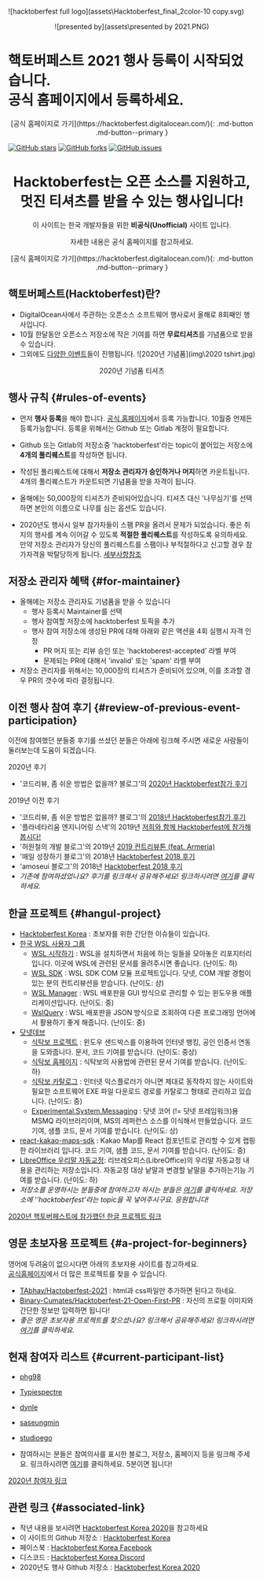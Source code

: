 <!-- ![hacktoberfest 2021 coming soon](assets\coming soon.png) -->
![hacktoberfest full logo](assets\Hacktoberfest_final_2color-10 copy.svg)
<center>
   ![presented by](assets\presented by 2021.PNG)
</center>
<h1>
      핵토버페스트 2021 행사 등록이 시작되었습니다.<br>
      공식 홈페이지에서 등록하세요.<br>
</h1>
<center>
      [공식 홈페이지로 가기](https://hacktoberfest.digitalocean.com/){: .md-button .md-button--primary }
</center>
      
      
[![GitHub stars](https://img.shields.io/github/stars/phg98/hacktoberfestkorea)](https://github.com/phg98/hacktoberfestkorea/stargazers)
[![GitHub forks](https://img.shields.io/github/forks/phg98/hacktoberfestkorea)](https://github.com/phg98/hacktoberfestkorea/network)
[![GitHub issues](https://img.shields.io/github/issues/phg98/hacktoberfestkorea)](https://github.com/phg98/hacktoberfestkorea/issues)

<!-- ## 공지 사항 {#notice}
- 아직 세부내용이 공식발표되지 않았습니다.
-->
      
<center>
   <h1> Hacktoberfest는 오픈 소스를 지원하고, <br/> 멋진 티셔츠를 받을 수 있는 행사입니다! </h1>
   <p> 이 사이트는 한국 개발자들을 위한 <b>비공식(Unofficial)</b> 사이트 입니다. </p>
   <p> 자세한 내용은 공식 홈페이지를 참고하세요.</p>
   [공식 홈페이지로 가기](https://hacktoberfest.digitalocean.com/){: .md-button .md-button--primary }
</center>

<!-- <style>.embed-container { position: relative; padding-bottom: 56.25%; height: 0; overflow: hidden; max-width: 100%; height: auto; } .embed-container iframe, .embed-container object, .embed-container embed { position: absolute; top: 0; left: 0; width: 100%; height: 100%; }</style><div class='embed-container'><iframe src='https://www.youtube.com/embed/b_0rjUNK5zY' frameborder='0' allowfullscreen></iframe></div>
<p>(한글자막 제공 : 이소울님)</p>  -->

## 핵토버페스트(Hacktoberfest)란?
- DigitalOcean사에서 주관하는 오픈소스 소프트웨어 행사로서 올해로 8회째인 행사입니다.
- 10월 한달동안 오픈소스 저장소에 작은 기여를 하면 **무료티셔츠**를 기념품으로 받을 수 있습니다.
- 그외에도 [다양한 이벤트](https://hacktoberfest-swag.com/)들이 진행됩니다.
![2020년 기념품](img\2020 tshirt.jpg)
<center>2020년 기념품 티셔츠</center>

## 행사 규칙 {#rules-of-events}

- 먼저 **행사 등록**을 해야 합니다. [공식 홈페이지](https://hacktoberfest.digitalocean.com/)에서 등록 가능합니다. 10월중 언제든 등록가능합니다. 등록을 위해서는 Github 또는 Gitlab 계정이 필요합니다.

- Github 또는 Gitlab의 저장소중 'hacktoberfest'라는 topic이 붙어있는 저장소에 **4개의 풀리퀘스트**를 작성하면 됩니다. 

- 작성된 풀리퀘스트에 대해서 **저장소 관리자가 승인하거나 머지**하면 카운트됩니다. 4개의 풀리퀘스트가 카운트되면 기념품을 받을 자격이 됩니다.

- 올해에는 50,000장의 티셔츠가 준비되어있습니다. 티셔츠 대신 '나무심기'를 선택하면 본인의 이름으로 나무를 심는 옵션도 있습니다.

- 2020년도 행사시 일부 참가자들이 스팸 PR을 올려서 문제가 되었습니다. 좋은 취지의 행사를 계속 이어갈 수 있도록 **적절한 풀리퀘스트**를 작성하도록 유의하세요. 만약 저장소 관리자가 당신의 풀리퀘스트를 스팸이나 부적절하다고 신고할 경우 참가자격을 박탈당하게 됩니다. [세부사항참조](https://hacktoberfest.digitalocean.com/resources/qualitystandards)

## 저장소 관리자 혜택 {#for-maintainer}
- 올해에는 저장소 관리자도 기념품을 받을 수 있습니다
    - 행사 등록시 Maintainer를 선택
    - 행사 참여할 저장소에 hacktoberfest 토픽을 추가
    - 행사 참여 저장소에 생성된 PR에 대해 아래와 같은 액션을 4회 실행시 자격 인정
        - PR 머지 또는 리뷰 승인 또는 'hacktoberest-accepted' 라벨 부여
        - 문제되는 PR에 대해서 'invalid' 또는 'spam' 라벨 부여
- 저장소 관리자를 위해서는 10,000장의 티셔츠가 준비되어 있으며, 이를 초과할 경우 PR의 갯수에 따라 결정됩니다.

## 이전 행사 참여 후기 {#review-of-previous-event-participation}
이전에 참여했던 분들중 후기를 쓰셨던 분들은 아래에 링크해 주시면 새로운 사람들이 둘러보는데 도움이 되겠습니다.

2020년 후기

- '코드리뷰, 좀 쉬운 방법은 없을까? 블로그'의 [2020년 Hacktoberfest참가 후기](https://blog.naver.com/phg98/222126175319)

2019년 이전 후기 

- '코드리뷰, 좀 쉬운 방법은 없을까? 블로그'의 [2018년 Hacktoberfest참가 후기](https://blog.naver.com/phg98/221374231575)
- '플라네타리움 엔지니어링 스낵'의 2019년 [저희와 함께 Hacktoberfest에 참가해봅시다!](https://snack.planetarium.dev/kor/2019/09/hacktoberfest/)
- '허원철의 개발 블로그'의 2019년 [2019 컨트리뷰톤 (feat. Armeria)](https://heowc.dev/2019/11/04/2019-contributon-feat-armeria/)
- '매일 성장하기 블로그'의 2018년 [Hacktoberfest 2018 후기](https://edykim.com/ko/post/hacktoberfest-2018/)
- 'amoseui 블로그'의 2018년 [Hacktoberfest 2018 후기](https://blog.amoseui.com/posts/hacktoberfest-2018)
- _기존에 참여하셨었나요? 후기를 링크해서 공유해주세요! 링크하시려면 [여기](https://github.com/phg98/hacktoberfestkorea/edit/master/docs/index.md)를 클릭하세요._

## 한글 프로젝트 {#hangul-project}

- [Hacktoberfest Korea](https://github.com/phg98/hacktoberfestkorea) : 초보자를 위한 간단한 이슈들이 있습니다.
- [한국 WSL 사용자 그룹](https://www.wslhub.com/)
    - [WSL 시작하기](https://github.com/wslhub/wsl-firststep) : WSL을 설치하면서 처음에 하는 일들을 모아놓은 리포지터리입니다. 이곳에 WSL에 관련된 문서를 올려주시면 좋습니다. (난이도: 하)
    - [WSL SDK](https://github.com/wslhub/wsl-sdk-com) : WSL SDK COM 모듈 프로젝트입니다. 닷넷, COM 개발 경험이 있는 분의 컨트리뷰션을 받습니다. (난이도: 상)
    - [WSL Manager](https://github.com/wslhub/WslManager) : WSL 배포판을 GUI 방식으로 관리할 수 있는 윈도우용 애플리케이션입니다. (난이도: 중)
    - [WslQuery](https://github.com/wslhub/WslQuery) : WSL 배포판을 JSON 방식으로 조회하여 다른 프로그래밍 언어에서 활용하기 좋게 해줍니다. (난이도: 중)
- [닷넷데브](https://forum.dotnetdev.kr)
    - [식탁보 프로젝트](https://github.com/yourtablecloth/TableCloth) : 윈도우 샌드박스를 이용하여 인터넷 뱅킹, 공인 인증서 연동을 도와줍니다. 문서, 코드 기여를 받습니다. (난이도: 중상)
    - [식탁보 홈페이지](https://github.com/yourtablecloth/yourtablecloth.github.io) : 식탁보의 사용법에 관련된 문서 기여를 받습니다. (난이도: 하)
    - [식탁보 카탈로그](https://github.com/yourtablecloth/TableClothCatalog) : 인터넷 익스플로러가 아니면 제대로 동작하지 않는 사이트와 필요한 소프트웨어 EXE 파일 다운로드 경로를 카탈로그 형태로 관리하고 있습니다. (난이도: 중)
    - [Experimental.System.Messaging](https://github.com/dotnetdev-kr/Experimental.System.Messaging) : 닷넷 코어 (!= 닷넷 프레임워크)용 MSMQ 라이브러리이며, MS의 레퍼런스 소스를 이식해서 만들었습니다. 코드 기여, 샘플 코드, 문서 기여를 받습니다. (난이도: 상)
- [react-kakao-maps-sdk](https://github.com/JaeSeoKim/react-kakao-maps-sdk) : Kakao Map를 React 컴포넌트로 관리할 수 있게 랩핑한 라이브러리 입니다. 코드 기여, 샘플 코드, 문서 기여를 받습니다. (난이도: 중)
- [LibreOffice 우리말 자동교정](https://github.com/libreoffice-kr/autocorr_kr): 리브레오피스(LibreOffice)의 우리말 자동교정 내용을 관리하는 저장소입니다. 자동교정 대상 낱말과 변경할 낱말을 추가하는기능 기여를 받습니다.  (난이도: 하)
- _저장소를 운영하시는 분들중에 참여하고자 하시는 분들은 [여기](https://github.com/phg98/hacktoberfestkorea/edit/master/docs/index.md)를 클릭하세요. 저장소에 ''hacktoberfest'라는 topic을 꼭 넣어주시구요. 응원합니다!_
<!-- 가능하면 한글로 된 이슈에는 "핵토버페스트"라는 한글 라벨도 붙여주시면 찾기 좋을것 같습니다. -->
<!-- 저장소 운영하시는 분들은 다들 잘 아실테니까 설명 필요없을것 같은데, 혹시 초보자인데 등록하시려면 아래 내용대로만 하면 됩니다. -->
<!-- 기존 내용중 한 줄 복사하여 마지막줄에 붙여넣기 하신후 내용을 본인것에 맞게 수정해 주세요 -->
<!-- 수정이 끝나면 제일 아래에 Propose changes라는 녹색 버튼을 꾹 누르세요! -->
<!-- 수정하신 후에는 아래에 Propose changes라는 녹색 버튼을 꾹 누르세요! -->
<!-- 그럼 뭔가 복잡한 화면이 나오는데 또 다시 'Create Pull Request'라는 녹색 버튼을 꾹 누르세요! -->
<!-- 그럼 더 복잡한 화면이 나오는데.. 또 다시 'Create Pull Request'라는 녹색 버튼을 꾹 누르세요! -->
<!-- 그럼 뭔가 더 해야할 것 같은 화면이 나오는데, 안해도 됩니다. 사이트관리자가 승인하면 게시되구요, 링크가 깨진다던지 문제가 있다면 연락이 옵니다. -->

[2020년 핵토버페스트에 참가했던 한글 프로젝트 링크](https://phg98.github.io/hacktoberfestkorea2020/#hangul-project)

## 영문 초보자용 프로젝트 {#a-project-for-beginners}

영어에 두려움이 없으시다면 아래의 초보자용 사이트를 참고하세요.  
[공식홈페이지](https://hacktoberfest.digitalocean.com/)에서 더 많은 프로젝트를 찾을 수 있습니다.

- [TAbhay/Hactoberfest-2021](https://github.com/TAbhay/Hactoberfest-2021) : html과 css파일만 추가하면 된다고 하네요.
- [Binary-Cumates/Hacktoberfest-21-Open-First-PR](https://github.com/Binary-Cumates/Hacktoberfest-21-Open-First-PR) : 자신의 프로필 이미지와 간단한 정보만 입력하면 됩니다!
- _좋은 영문 초보자용 프로젝트를 찾으셨나요? 링크해서 공유해주세요! 링크하시려면 [여기](https://github.com/phg98/hacktoberfestkorea/edit/master/docs/index.md)를 클릭하세요._
<!-- 기존 내용중 한 줄 복사하여 마지막줄에 붙여넣기 하신후 내용을 본인것에 맞게 수정해 주세요 -->
<!-- 수정이 끝나면 제일 아래에 Propose changes라는 녹색 버튼을 꾹 누르세요! -->
<!-- 수정하신 후에는 아래에 Propose changes라는 녹색 버튼을 꾹 누르세요! -->
<!-- 그럼 뭔가 복잡한 화면이 나오는데 또 다시 'Create Pull Request'라는 녹색 버튼을 꾹 누르세요! -->
<!-- 그럼 더 복잡한 화면이 나오는데.. 또 다시 'Create Pull Request'라는 녹색 버튼을 꾹 누르세요! -->
<!-- 그럼 뭔가 더 해야할 것 같은 화면이 나오는데, 안해도 됩니다. 사이트관리자가 승인하면 게시되구요, 링크가 깨진다던지 문제가 있다면 연락이 옵니다. -->

## 현재 참여자 리스트 {#current-participant-list}

- [phg98](https://blog.naver.com/phg98/222101443689)
- [Typiespectre](https://github.com/Typiespectre)
- [dynle](https://github.com/dynle)
- [saseungmin](https://github.com/saseungmin)
- [studioego](https://github.com/studioego)

- 참여하시는 분들은 참여의사를 표시한 블로그, 저장소, 홈페이지 등을 링크해 주세요. 링크하시려면 [여기](https://github.com/phg98/hacktoberfestkorea/edit/master/docs/index.md)를 클릭하세요.  5분이면 됩니다!
<!-- 기존 내용중 한 줄 복사하여 마지막줄에 붙여넣기 하신후 내용을 본인것에 맞게 수정해 주세요 -->
<!-- 수정이 끝나면 제일 아래에 Propose changes라는 녹색 버튼을 꾹 누르세요! -->
<!-- 그럼 뭔가 복잡한 화면이 나오는데 또 다시 'Create Pull Request'라는 녹색 버튼을 꾹 누르세요! -->
<!-- 그럼 더 복잡한 화면이 나오는데.. 또 다시 'Create Pull Request'라는 녹색 버튼을 꾹 누르세요! -->
<!-- 그럼 뭔가 더 해야할 것 같은 화면이 나오는데, 안해도 됩니다. 사이트관리자가 승인하면 게시되구요, 링크가 깨진다던지 문제가 있다면 연락이 옵니다. -->

[2020년 참여자 링크](https://phg98.github.io/hacktoberfestkorea2020/#current-participant-list)

## 관련 링크 {#associated-link}
- 작년 내용을 보시려면 [Hacktoberfest Korea 2020](https://phg98.github.io/hacktoberfestkorea2020/)을 참고하세요
- 이 사이트의 Github 저장소 : [Hacktoberfest Korea](https://github.com/phg98/hacktoberfestkorea)
- 페이스북 : [Hacktoberfest Korea Facebook](https://www.facebook.com/groups/788404381916128/)
- 디스코드 : [Hacktoberfest Korea Discord](https://discord.com/invite/BD3V3NC)
- 2020년도 행사 Github 저장소 : [Hacktoberfest Korea 2020](https://github.com/phg98/hacktoberfestkorea2020)

